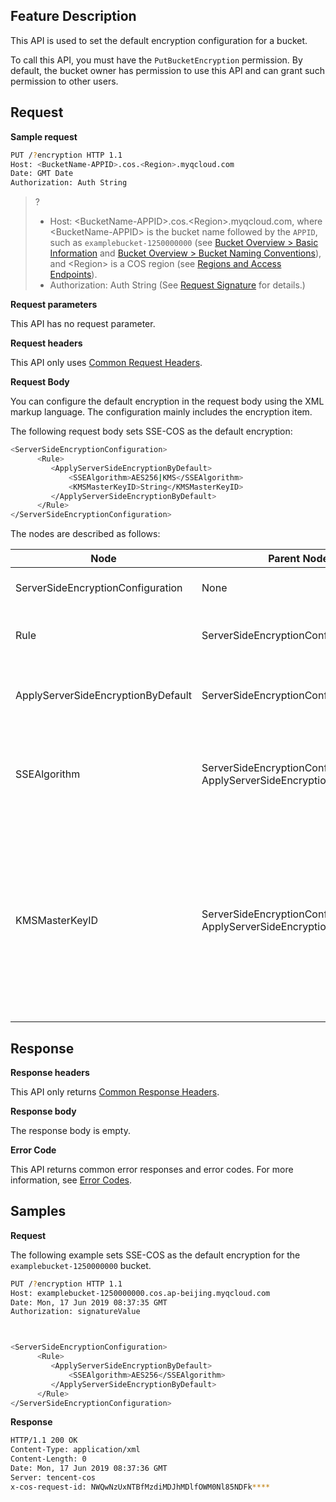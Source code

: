 ## Feature Description

This API is used to set the default encryption configuration for a bucket.

To call this API, you must have the `PutBucketEncryption` permission. By default, the bucket owner has permission to use this API and can grant such permission to other users.

## Request

**Sample request**

```sh
PUT /?encryption HTTP 1.1
Host: <BucketName-APPID>.cos.<Region>.myqcloud.com
Date: GMT Date
Authorization: Auth String
```

>? 
> - Host: &lt;BucketName-APPID>.cos.&lt;Region>.myqcloud.com, where &lt;BucketName-APPID> is the bucket name followed by the `APPID`, such as `examplebucket-1250000000` (see [Bucket Overview > Basic Information](https://intl.cloud.tencent.com/document/product/436/38493) and [Bucket Overview > Bucket Naming Conventions](https://intl.cloud.tencent.com/document/product/436/13312)), and &lt;Region> is a COS region (see [Regions and Access Endpoints](https://www.tencentcloud.com/document/product/436/6224)).
> - Authorization: Auth String (See [Request Signature](https://intl.cloud.tencent.com/document/product/436/7778) for details.)
> 

**Request parameters**

This API has no request parameter.

**Request headers**

This API only uses [Common Request Headers](https://intl.cloud.tencent.com/document/product/436/7728).

**Request Body**

You can configure the default encryption in the request body using the XML markup language. The configuration mainly includes the encryption item.

The following request body sets SSE-COS as the default encryption:

```sh
<ServerSideEncryptionConfiguration>
      <Rule>
         <ApplyServerSideEncryptionByDefault>
             <SSEAlgorithm>AES256|KMS</SSEAlgorithm>
             <KMSMasterKeyID>String</KMSMasterKeyID>
         </ApplyServerSideEncryptionByDefault>
      </Rule>
</ServerSideEncryptionConfiguration>
```

The nodes are described as follows:

| Node | Parent Node | Description | Type | Required |
| ---------------------------------- | ---------------------------------- | -------------------------------------- | --------- | -------- |
| ServerSideEncryptionConfiguration | None | Default encryption configurations | Container | Yes |
| Rule | ServerSideEncryptionConfiguration | Default server-side encryption rule | Container | Yes |
| ApplyServerSideEncryptionByDefault | ServerSideEncryptionConfiguration.Rule                              | Default configuration for server-side encryption | Container | Yes |
| SSEAlgorithm                       | ServerSideEncryptionConfiguration.Rule.<br>ApplyServerSideEncryptionByDefault | Valid values: `AES256` (SSE-COS mode with AES256 algorithm), `KMS` (SSE-KMS mode) | String    | Yes       |
|KMSMasterKeyID                       | ServerSideEncryptionConfiguration.Rule.<br>ApplyServerSideEncryptionByDefault | Customer master key (CMK) of KMS if `SSEAlgorithm` is set to `KMS`. If this field is not specified, the default CMK created by COS will be used. For more information, see SSE-KMS Encryption.  | String    | Yes       |

## Response

**Response headers**

This API only returns [Common Response Headers](https://intl.cloud.tencent.com/document/product/436/7729).

**Response body**

The response body is empty.

**Error Code**

This API returns common error responses and error codes. For more information, see [Error Codes](https://intl.cloud.tencent.com/document/product/436/7730).

## Samples

**Request**

The following example sets SSE-COS as the default encryption for the `examplebucket-1250000000` bucket.

```sh
PUT /?encryption HTTP 1.1
Host: examplebucket-1250000000.cos.ap-beijing.myqcloud.com
Date: Mon, 17 Jun 2019 08:37:35 GMT
Authorization: signatureValue



<ServerSideEncryptionConfiguration>
      <Rule>
         <ApplyServerSideEncryptionByDefault>
             <SSEAlgorithm>AES256</SSEAlgorithm>
         </ApplyServerSideEncryptionByDefault>
      </Rule>
</ServerSideEncryptionConfiguration>
```

**Response**

```sh
HTTP/1.1 200 OK
Content-Type: application/xml
Content-Length: 0
Date: Mon, 17 Jun 2019 08:37:36 GMT
Server: tencent-cos
x-cos-request-id: NWQwNzUxNTBfMzdiMDJhMDlfOWM0Nl85NDFk****
```
